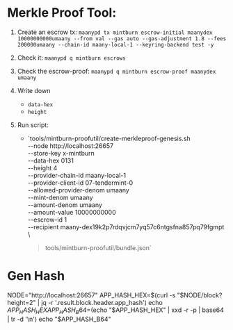 # Merkle Proof Tool:

1. Create an escrow tx: `maanypd tx mintburn escrow-initial maanydex 10000000000umaany --from val --gas auto --gas-adjustment 1.8 --fees 200000umaany --chain-id maany-local-1 --keyring-backend test -y`
2. Check it: `maanypd q mintburn escrows`
3. Check the escrow-proof: `maanypd q mintburn escrow-proof maanydex umaany`
4. Write down
   - `data-hex`
   - `height`
5. Run script:

   - `tools/mintburn-proofutil/create-merkleproof-genesis.sh \
      --node http://localhost:26657 \
      --store-key x-mintburn \
      --data-hex 0131 \
      --height 4 \
      --provider-chain-id maany-local-1 \
      --provider-client-id 07-tendermint-0 \
      --allowed-provider-denom umaany \
      --mint-denom umaany \
      --amount-denom umaany \
      --amount-value 10000000000 \
      --escrow-id 1 \
      --recipient maany-dex19k2p7rdqvjcm7yq57c6ntgsfna857pq79fgmpt \
     > tools/mintburn-proofutil/bundle.json`

# Gen Hash

NODE="http://localhost:26657"
APP_HASH_HEX=$(curl -s "$NODE/block?height=2" | jq -r '.result.block.header.app_hash')
echo $APP_HASH_HEX
APP_HASH_B64=$(echo "$APP_HASH_HEX" | xxd -r -p | base64 | tr -d '\n')
echo "$APP_HASH_B64"
